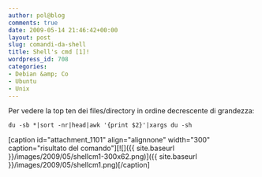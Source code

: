 ```yaml
---
author: pol@blog
comments: true
date: 2009-05-14 21:46:42+00:00
layout: post
slug: comandi-da-shell
title: Shell's cmd [1]!
wordpress_id: 708
categories:
- Debian &amp; Co
- Ubuntu
- Unix
---
```


Per vedere la top ten dei files/directory in ordine decrescente di grandezza:


`du -sb *|sort -nr|head|awk '{print $2}'|xargs du -sh`




[caption id="attachment_1101" align="alignnone" width="300" caption="risultato del comando"][![]({{ site.baseurl }}/images/2009/05/shellcm1-300x62.png)]({{ site.baseurl }}/images/2009/05/shellcm1.png)[/caption]
